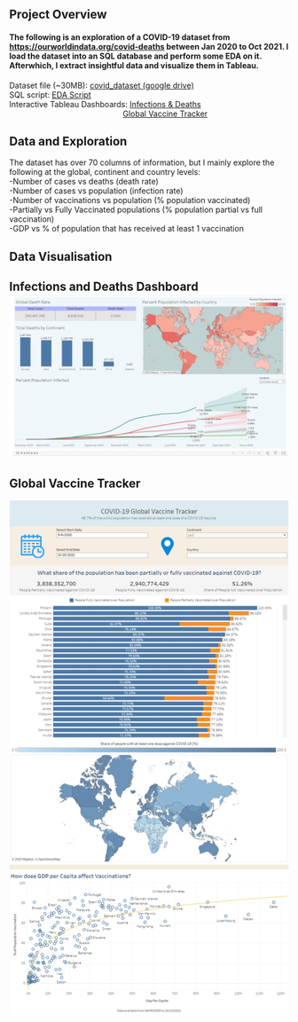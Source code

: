 ## Project Overview

#### The following is an exploration of a COVID-19 dataset from https://ourworldindata.org/covid-deaths between __Jan 2020 to Oct 2021__. I load the dataset into an SQL database and perform some EDA on it. Afterwhich, I extract insightful data and visualize them in Tableau.  

Dataset file (~30MB): [covid_dataset (google drive)](https://docs.google.com/spreadsheets/d/1Z4cCsnUyWjxUCI7CEMYGcUD132Vlg_DF/edit?usp=share_link&ouid=102427991570364317954&rtpof=true&sd=true)  
SQL script: [EDA Script](COVID%20-%20Exploration.sql)  
Interactive Tableau Dashboards: [Infections & Deaths](https://public.tableau.com/views/COVID-19InfectionsandDeaths/COVIDInfectionsDeaths?:language=en-US&:display_count=n&:origin=viz_share_link)  
&nbsp;&nbsp;&nbsp;&nbsp;&nbsp;&nbsp;&nbsp;&nbsp;&nbsp;&nbsp;&nbsp;&nbsp;&nbsp;&nbsp;&nbsp;&nbsp;&nbsp;&nbsp;&nbsp;&nbsp;&nbsp;&nbsp;&nbsp;&nbsp;&nbsp;&nbsp;&nbsp;&nbsp;&nbsp;&nbsp;&nbsp;&nbsp;&nbsp;&nbsp;&nbsp;&nbsp;&nbsp;&nbsp;&nbsp;&nbsp;&nbsp;&nbsp;&nbsp;&nbsp;&nbsp;&nbsp;&nbsp;&nbsp;&nbsp;&nbsp;&nbsp;&nbsp;[Global Vaccine Tracker](https://public.tableau.com/views/COVID-19GlobalVaccineTracker_16783042538840/GlobalVaccineTracker?:language=en-US&:display_count=n&:origin=viz_share_link)  

## Data and Exploration
The dataset has over 70 columns of information, but I mainly explore the following at the global, continent and country levels:  
-Number of cases vs deaths (death rate)  
-Number of cases vs population (infection rate)  
-Number of vaccinations vs population (% population vaccinated)  
-Partially vs Fully Vaccinated populations (% population partial vs full vaccination)  
-GDP vs % of population that has received at least 1 vaccination  

## Data Visualisation  
__Infections and Deaths Dashboard__
![Infections & Deaths](Infections%20and%20Deaths.png)  
---
__Global Vaccine Tracker__
---
![Global Vaccine Tracker](Global%20Vaccine%20Tracker.png)  
